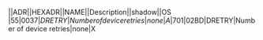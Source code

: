 ||ADR||HEXADR||NAME||Description||shadow||OS  
|55|$0037|DRETRY|Number of device retries|none|A  
|701|$02BD|DRETRY|Number of device retries|none|X  
